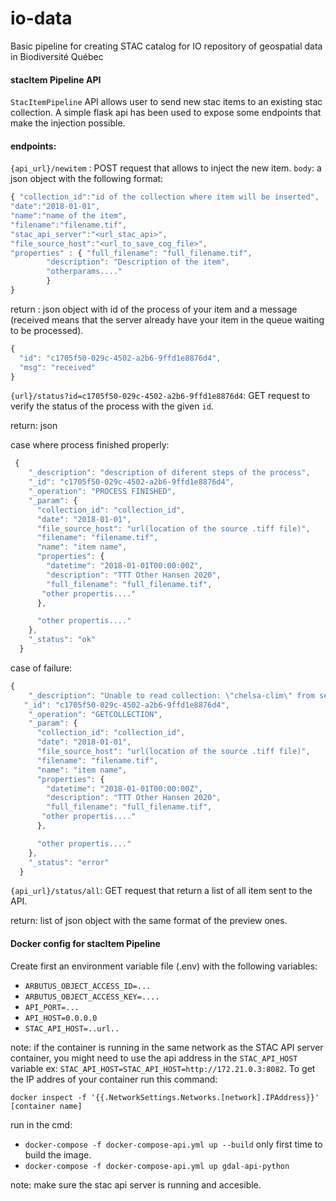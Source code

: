 # io-data

Basic pipeline for creating STAC catalog for IO repository of geospatial data in Biodiversité Québec

#### stacItem Pipeline API

`StacItemPipeline` API allows user to send new stac items to an existing stac collection.
A simple flask api has been used to expose some endpoints that make the injection possible.

#### endpoints:

`{api_url}/newitem` : POST request that allows to inject the new item.
`body`: a json object with the following format:

```javascript
{ "collection_id":"id of the collection where item will be inserted",
"date":"2018-01-01",
"name":"name of the item",
"filename":"filename.tif",
"stac_api_server":"<url_stac_api>",
"file_source_host":"<url_to_save_cog_file>",
"properties" : { "full_filename": "full_filename.tif",
		"description": "Description of the item",
		"otherparams...."
		}
}
```

return : json object with id of the process of your item and a message (received means that the server already have your item in the queue waiting to be processed).

```javascript
{
  "id": "c1705f50-029c-4502-a2b6-9ffd1e8876d4",
  "msg": "received"
}
```

`{url}/status?id=c1705f50-029c-4502-a2b6-9ffd1e8876d4`: GET request to verify the status of the process with the given `id`.

return: json

case where process finished properly:

```javascript
 {
    "_description": "description of diferent steps of the process",
    "_id": "c1705f50-029c-4502-a2b6-9ffd1e8876d4",
    "_operation": "PROCESS FINISHED",
    "_param": {
      "collection_id": "collection_id",
      "date": "2018-01-01",
      "file_source_host": "url(location of the source .tiff file)",
      "filename": "filename.tif",
      "name": "item name",
      "properties": {
        "datetime": "2018-01-01T00:00:00Z",
        "description": "TTT Other Hansen 2020",
        "full_filename": "full_filename.tif",
       "other propertis...."
      },

      "other propertis...."
    },
    "_status": "ok"
  }
```

case of failure:

```javascript
{
    "_description": "Unable to read collection: \"chelsa-clim\" from server, error \n: <urlopen error [Errno 111] Connection refused>. \n Please check your conexion or congif.",
   "_id": "c1705f50-029c-4502-a2b6-9ffd1e8876d4",
    "_operation": "GETCOLLECTION",
    "_param": {
      "collection_id": "collection_id",
      "date": "2018-01-01",
      "file_source_host": "url(location of the source .tiff file)",
      "filename": "filename.tif",
      "name": "item name",
      "properties": {
        "datetime": "2018-01-01T00:00:00Z",
        "description": "TTT Other Hansen 2020",
        "full_filename": "full_filename.tif",
       "other propertis...."
      },

      "other propertis...."
    },
    "_status": "error"
  }
```

`{api_url}/status/all`: GET request that return a list of all item sent to the API.

return: list of json object with the same format of the preview ones.

#### Docker config for stacItem Pipeline

Create first an environment variable file (.env) with the following variables:

* `ARBUTUS_OBJECT_ACCESS_ID=...`
* `ARBUTUS_OBJECT_ACCESS_KEY=....`
* `API_PORT=...`
* `API_HOST=0.0.0.0`
* `STAC_API_HOST=..url..`

note: if the container is running in the same network as the STAC API server container, you might need to use the api address in the `STAC_API_HOST` variable ex:
`STAC_API_HOST=STAC_API_HOST=http://172.21.0.3:8082`.
To get the IP addres of your container run this command:

`docker inspect -f '{{.NetworkSettings.Networks.[network].IPAddress}}' [container name]`

run in the cmd:

- `docker-compose -f docker-compose-api.yml up --build` only first time to build the image.
- `docker-compose -f docker-compose-api.yml up gdal-api-python`

note: make sure the stac api server is running and accesible.
